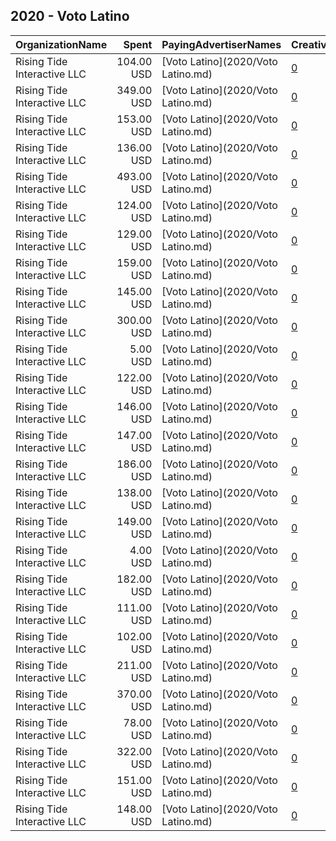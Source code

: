 ## 2020 - Voto Latino 
|OrganizationName|Spent|PayingAdvertiserNames|CreativeUrls|Impressions|Genders|AgeBrackets|CountryCodes|BillingAddresses|CandidateBallotInformation|
|:---|---:|:---|:---|---:|:---|:---|:---|:---|:---|
|Rising Tide Interactive LLC|104.00 USD|[Voto Latino](2020/Voto Latino.md)|[0](https://www.snap.com/political-ads/asset/df0ab9e9cbf7524df69ee096961ae584af7fd3dd9b6c7637b9c55871bb9331f6?mediaType=mp4)|48,546||18-35|united states|"1250 H St. NW,Washington,20005,US"|Voto Latino|
|Rising Tide Interactive LLC|349.00 USD|[Voto Latino](2020/Voto Latino.md)|[0](https://www.snap.com/political-ads/asset/67d8c10680b9d7e29ac9a06f00a0cf89dffcbec4ac92c613f0627569fb6b47fe?mediaType=mp4)|177,297||18-35|united states|"1250 H St. NW,Washington,20005,US"|Voto Latino|
|Rising Tide Interactive LLC|153.00 USD|[Voto Latino](2020/Voto Latino.md)|[0](https://www.snap.com/political-ads/asset/373b11034f2dcf795369305585f1337d4fedb6da4b048a8180ee82f741652789?mediaType=mp4)|67,938||18-35|united states|"1250 H St. NW,Washington,20005,US"|Voto Latino|
|Rising Tide Interactive LLC|136.00 USD|[Voto Latino](2020/Voto Latino.md)|[0](https://www.snap.com/political-ads/asset/f145fca5e89493e879a20a87ae3884241acf791772164e590bfac8ae3ee08ed3?mediaType=mp4)|81,730||18-35|united states|"1250 H St. NW,Washington,20005,US"|Voto Latino|
|Rising Tide Interactive LLC|493.00 USD|[Voto Latino](2020/Voto Latino.md)|[0](https://www.snap.com/political-ads/asset/5e8ad9565dccfc42fc3a3d96442a5cc4d4e953cf51e6693a20d64daff4085bfa?mediaType=mp4)|227,452||18-35|united states|"1250 H St. NW,Washington,20005,US"|Voto Latino|
|Rising Tide Interactive LLC|124.00 USD|[Voto Latino](2020/Voto Latino.md)|[0](https://www.snap.com/political-ads/asset/ab6da8263e1be01ddbaccbc0698a470548277519dd38e74adb3501c129688a91?mediaType=mp4)|64,825||18-35|united states|"1250 H St. NW,Washington,20005,US"|Voto Latino|
|Rising Tide Interactive LLC|129.00 USD|[Voto Latino](2020/Voto Latino.md)|[0](https://www.snap.com/political-ads/asset/119e096bcb645fca27236e8a5080890ddc2f2d7a6918ec22c86e329e589f0653?mediaType=mp4)|66,953||18-35|united states|"1250 H St. NW,Washington,20005,US"|Voto Latino|
|Rising Tide Interactive LLC|159.00 USD|[Voto Latino](2020/Voto Latino.md)|[0](https://www.snap.com/political-ads/asset/d999ab48e732fb152832347e77fb334cda2c9fcc6f9599661cf9521c4cfed0c4?mediaType=mp4)|94,273||18-35|united states|"1250 H St. NW,Washington,20005,US"|Voto Latino|
|Rising Tide Interactive LLC|145.00 USD|[Voto Latino](2020/Voto Latino.md)|[0](https://www.snap.com/political-ads/asset/97705745c6c30c83007f09a362ec1adb363ac2a3b03a441417fd1cb09a3661a3?mediaType=mp4)|69,172||18-35|united states|"1250 H St. NW,Washington,20005,US"|Voto Latino|
|Rising Tide Interactive LLC|300.00 USD|[Voto Latino](2020/Voto Latino.md)|[0](https://www.snap.com/political-ads/asset/5e1d446d77e836984d6e8c92685a5cc56aafd2023d4332f15a7d866c94fad9b3?mediaType=mp4)|156,211||18-35|united states|"1250 H St. NW,Washington,20005,US"|Voto Latino|
|Rising Tide Interactive LLC|5.00 USD|[Voto Latino](2020/Voto Latino.md)|[0](https://www.snap.com/political-ads/asset/2c891255d5efa84f078f0748471b279edfd58424ce2d26e828b6e1e8caa766bd?mediaType=mp4)|3,160||18-35|united states|"1250 H St. NW,Washington,20005,US"|Voto Latino|
|Rising Tide Interactive LLC|122.00 USD|[Voto Latino](2020/Voto Latino.md)|[0](https://www.snap.com/political-ads/asset/b888900246a272dd1519c1c3c8c62b40ded494c811d1fc9588c4b4d988dd00f2?mediaType=mp4)|56,539||18-35|united states|"1250 H St. NW,Washington,20005,US"|Voto Latino|
|Rising Tide Interactive LLC|146.00 USD|[Voto Latino](2020/Voto Latino.md)|[0](https://www.snap.com/political-ads/asset/fd851638f21025022d0255a0630c466ff8d34d93b3084fdb0641c04d825a9e4d?mediaType=mp4)|81,457||18-35|united states|"1250 H St. NW,Washington,20005,US"|Voto Latino|
|Rising Tide Interactive LLC|147.00 USD|[Voto Latino](2020/Voto Latino.md)|[0](https://www.snap.com/political-ads/asset/ded0c22f0cd8aa19a31b06ed09b2456d0d12377b50eec7c0eb3f8c675838aae0?mediaType=mp4)|87,829||18-35|united states|"1250 H St. NW,Washington,20005,US"|Voto Latino|
|Rising Tide Interactive LLC|186.00 USD|[Voto Latino](2020/Voto Latino.md)|[0](https://www.snap.com/political-ads/asset/964a9dca0fac736f6dcf8fb0d263ee8c08c65aca26540c3ec4cc60586cc87709?mediaType=mp4)|106,725||18-35|united states|"1250 H St. NW,Washington,20005,US"|Voto Latino|
|Rising Tide Interactive LLC|138.00 USD|[Voto Latino](2020/Voto Latino.md)|[0](https://www.snap.com/political-ads/asset/8b4c322bb5700bd8a2d03ed97b10adac61ed8ad716749c97503c6dbd2e172db4?mediaType=mp4)|81,675||18-35|united states|"1250 H St. NW,Washington,20005,US"|Voto Latino|
|Rising Tide Interactive LLC|149.00 USD|[Voto Latino](2020/Voto Latino.md)|[0](https://www.snap.com/political-ads/asset/22f7e9ea5deb851f1d42a9d27d36d2e2950b4fc6db4f84a3b69a85ed73a1e30d?mediaType=mp4)|69,962||18-35|united states|"1250 H St. NW,Washington,20005,US"|Voto Latino|
|Rising Tide Interactive LLC|4.00 USD|[Voto Latino](2020/Voto Latino.md)|[0](https://www.snap.com/political-ads/asset/a5a6930a458a74a7e9a8580d3a4e0f39ad841544700d2da333de3882e477592a?mediaType=mp4)|2,585||18-35|united states|"1250 H St. NW,Washington,20005,US"|Voto Latino|
|Rising Tide Interactive LLC|182.00 USD|[Voto Latino](2020/Voto Latino.md)|[0](https://www.snap.com/political-ads/asset/af3a152915f212185ca518f4c74ad2a67916df801b3de6f42e613cbe4b875e99?mediaType=mp4)|79,850||18-35|united states|"1250 H St. NW,Washington,20005,US"|Voto Latino|
|Rising Tide Interactive LLC|111.00 USD|[Voto Latino](2020/Voto Latino.md)|[0](https://www.snap.com/political-ads/asset/c0f6ea98fb02b0cec33a12543b816b2d211bc58f84a32bfaeb5c75aa74d90782?mediaType=mp4)|64,790||18-35|united states|"1250 H St. NW,Washington,20005,US"|Voto Latino|
|Rising Tide Interactive LLC|102.00 USD|[Voto Latino](2020/Voto Latino.md)|[0](https://www.snap.com/political-ads/asset/08da17a1357d43061142648463937cc063f2ca5a607d7e458e4fcb30ba272123?mediaType=mp4)|47,792||18-35|united states|"1250 H St. NW,Washington,20005,US"|Voto Latino|
|Rising Tide Interactive LLC|211.00 USD|[Voto Latino](2020/Voto Latino.md)|[0](https://www.snap.com/political-ads/asset/7e8e377abe4b515da83a9e03118789f0cc7332110bfafc20d0c25b20b5a3dae1?mediaType=mp4)|124,783||18-35|united states|"1250 H St. NW,Washington,20005,US"|Voto Latino|
|Rising Tide Interactive LLC|370.00 USD|[Voto Latino](2020/Voto Latino.md)|[0](https://www.snap.com/political-ads/asset/4fd34f015eb7b22439baf494717866b568367f7bbc8ba72cf7927ee39645f3d6?mediaType=mp4)|221,329||18-35|united states|"1250 H St. NW,Washington,20005,US"|Voto Latino|
|Rising Tide Interactive LLC|78.00 USD|[Voto Latino](2020/Voto Latino.md)|[0](https://www.snap.com/political-ads/asset/103adb8ba5029aa8c8fc16c05884f3a13cd36df97bbb18cf85cd992f5e507d61?mediaType=mp4)|43,702||18-35|united states|"1250 H St. NW,Washington,20005,US"|Voto Latino|
|Rising Tide Interactive LLC|322.00 USD|[Voto Latino](2020/Voto Latino.md)|[0](https://www.snap.com/political-ads/asset/c8fb0b38e7367b7a1a602c896bb0697f4f34dba8add29f5edfa4b6ae707b1fb5?mediaType=mp4)|147,414||18-35|united states|"1250 H St. NW,Washington,20005,US"|Voto Latino|
|Rising Tide Interactive LLC|151.00 USD|[Voto Latino](2020/Voto Latino.md)|[0](https://www.snap.com/political-ads/asset/72827abf91db5dee50302ddebb0f48a04ea855fbc35b184506d5bb8a9fca72aa?mediaType=mp4)|79,632||18-35|united states|"1250 H St. NW,Washington,20005,US"|Voto Latino|
|Rising Tide Interactive LLC|148.00 USD|[Voto Latino](2020/Voto Latino.md)|[0](https://www.snap.com/political-ads/asset/69bd53707377894702b787e7381ed521c5b7da5ceb999172293b7a18a416f982?mediaType=mp4)|87,263||18-35|united states|"1250 H St. NW,Washington,20005,US"|Voto Latino|
